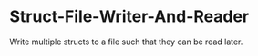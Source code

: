# Struct-File-Writer-And-Reader

Write multiple structs to a file such that they can be read later.
